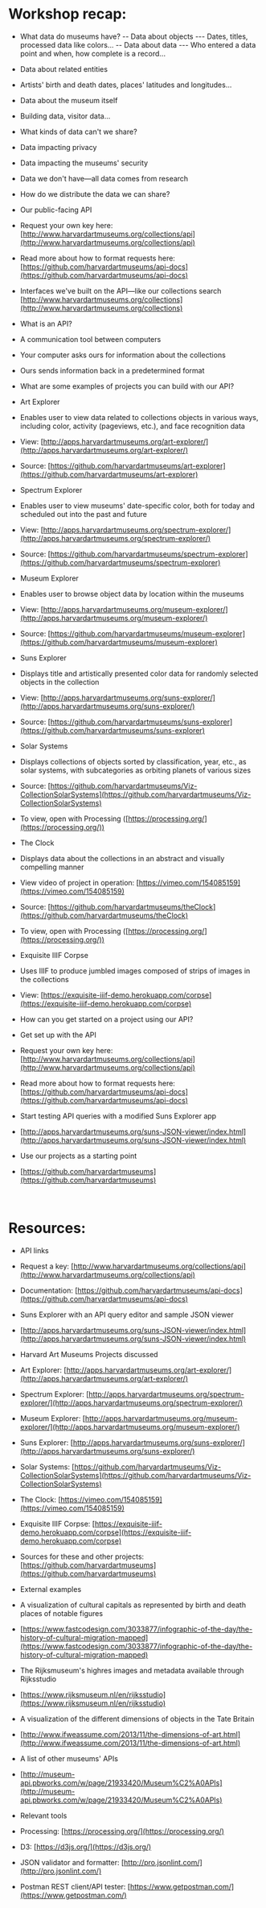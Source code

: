 # Workshop recap:

- What data do museums have?
 -- Data about objects
  --- Dates, titles, processed data like colors...
 -- Data about data
  --- Who entered a data point and when, how complete is a record...
 - Data about related entities
  - Artists' birth and death dates, places' latitudes and longitudes...
 - Data about the museum itself
  - Building data, visitor data...

- What kinds of data can't we share?
 - Data impacting privacy
 - Data impacting the museums' security
 - Data we don't have&mdash;all data comes from research

- How do we distribute the data we can share?
 - Our public-facing API
  - Request your own key here: [http://www.harvardartmuseums.org/collections/api](http://www.harvardartmuseums.org/collections/api)
  - Read more about how to format requests here: [https://github.com/harvardartmuseums/api-docs](https://github.com/harvardartmuseums/api-docs)
 - Interfaces we've built on the API&mdash;like our collections search [http://www.harvardartmuseums.org/collections](http://www.harvardartmuseums.org/collections)

- What is an API?
 - A communication tool between computers
  - Your computer asks ours for information about the collections
  - Ours sends information back in a predetermined format

- What are some examples of projects you can build with our API?
 - Art Explorer
  - Enables user to view data related to collections objects in various ways, including color, activity (pageviews, etc.), and face recognition data
  - View: [http://apps.harvardartmuseums.org/art-explorer/](http://apps.harvardartmuseums.org/art-explorer/)
  - Source: [https://github.com/harvardartmuseums/art-explorer](https://github.com/harvardartmuseums/art-explorer)
 - Spectrum Explorer
  - Enables user to view museums' date-specific color, both for today and scheduled out into the past and future
  - View: [http://apps.harvardartmuseums.org/spectrum-explorer/](http://apps.harvardartmuseums.org/spectrum-explorer/)
  - Source: [https://github.com/harvardartmuseums/spectrum-explorer](https://github.com/harvardartmuseums/spectrum-explorer)
 - Museum Explorer
  - Enables user to browse object data by location within the museums
  - View: [http://apps.harvardartmuseums.org/museum-explorer/](http://apps.harvardartmuseums.org/museum-explorer/)
  - Source: [https://github.com/harvardartmuseums/museum-explorer](https://github.com/harvardartmuseums/museum-explorer)
 - Suns Explorer
  - Displays title and artistically presented color data for randomly selected objects in the collection
  - View: [http://apps.harvardartmuseums.org/suns-explorer/](http://apps.harvardartmuseums.org/suns-explorer/)
  - Source: [https://github.com/harvardartmuseums/suns-explorer](https://github.com/harvardartmuseums/suns-explorer)
 - Solar Systems
  - Displays collections of objects sorted by classification, year, etc., as solar systems, with subcategories as orbiting planets of various sizes
  - Source: [https://github.com/harvardartmuseums/Viz-CollectionSolarSystems](https://github.com/harvardartmuseums/Viz-CollectionSolarSystems)
  - To view, open with Processing ([https://processing.org/](https://processing.org/)) 
 - The Clock
  - Displays data about the collections in an abstract and visually compelling manner
  - View video of project in operation: [https://vimeo.com/154085159](https://vimeo.com/154085159)
  - Source: [https://github.com/harvardartmuseums/theClock](https://github.com/harvardartmuseums/theClock)
  - To view, open with Processing ([https://processing.org/](https://processing.org/))  
 - Exquisite IIIF Corpse
  - Uses IIIF to produce jumbled images composed of strips of images in the collections
  - View: [https://exquisite-iiif-demo.herokuapp.com/corpse](https://exquisite-iiif-demo.herokuapp.com/corpse)

- How can you get started on a project using our API?
 - Get set up with the API
  - Request your own key here: [http://www.harvardartmuseums.org/collections/api](http://www.harvardartmuseums.org/collections/api)
  - Read more about how to format requests here: [https://github.com/harvardartmuseums/api-docs](https://github.com/harvardartmuseums/api-docs)
 - Start testing API queries with a modified Suns Explorer app
  - [http://apps.harvardartmuseums.org/suns-JSON-viewer/index.html](http://apps.harvardartmuseums.org/suns-JSON-viewer/index.html)
 - Use our projects as a starting point
  - [https://github.com/harvardartmuseums](https://github.com/harvardartmuseums)


 
# Resources:

- API links
 - Request a key: [http://www.harvardartmuseums.org/collections/api](http://www.harvardartmuseums.org/collections/api)
 - Documentation: [https://github.com/harvardartmuseums/api-docs](https://github.com/harvardartmuseums/api-docs)

- Suns Explorer with an API query editor and sample JSON viewer
 - [http://apps.harvardartmuseums.org/suns-JSON-viewer/index.html](http://apps.harvardartmuseums.org/suns-JSON-viewer/index.html)

- Harvard Art Museums Projects discussed
 - Art Explorer: [http://apps.harvardartmuseums.org/art-explorer/](http://apps.harvardartmuseums.org/art-explorer/)
 - Spectrum Explorer: [http://apps.harvardartmuseums.org/spectrum-explorer/](http://apps.harvardartmuseums.org/spectrum-explorer/)
 - Museum Explorer: [http://apps.harvardartmuseums.org/museum-explorer/](http://apps.harvardartmuseums.org/museum-explorer/)
 - Suns Explorer: [http://apps.harvardartmuseums.org/suns-explorer/](http://apps.harvardartmuseums.org/suns-explorer/)
 - Solar Systems: [https://github.com/harvardartmuseums/Viz-CollectionSolarSystems](https://github.com/harvardartmuseums/Viz-CollectionSolarSystems)
 - The Clock: [https://vimeo.com/154085159](https://vimeo.com/154085159)
 - Exquisite IIIF Corpse: [https://exquisite-iiif-demo.herokuapp.com/corpse](https://exquisite-iiif-demo.herokuapp.com/corpse)
 - Sources for these and other projects: [https://github.com/harvardartmuseums](https://github.com/harvardartmuseums)

- External examples
 - A visualization of cultural capitals as represented by birth and death places of notable figures
  - [https://www.fastcodesign.com/3033877/infographic-of-the-day/the-history-of-cultural-migration-mapped](https://www.fastcodesign.com/3033877/infographic-of-the-day/the-history-of-cultural-migration-mapped)
 - The Rijksmuseum's highres images and metadata available through Rijksstudio
  - [https://www.rijksmuseum.nl/en/rijksstudio](https://www.rijksmuseum.nl/en/rijksstudio)
 - A visualization of the different dimensions of objects in the Tate Britain
  - [http://www.ifweassume.com/2013/11/the-dimensions-of-art.html](http://www.ifweassume.com/2013/11/the-dimensions-of-art.html)
 - A list of other museums' APIs
  - [http://museum-api.pbworks.com/w/page/21933420/Museum%C2%A0APIs](http://museum-api.pbworks.com/w/page/21933420/Museum%C2%A0APIs)

- Relevant tools
 - Processing: [https://processing.org/](https://processing.org/)
 - D3: [https://d3js.org/](https://d3js.org/)
 - JSON validator and formatter: [http://pro.jsonlint.com/](http://pro.jsonlint.com/)
 - Postman REST client/API tester: [https://www.getpostman.com/](https://www.getpostman.com/)
